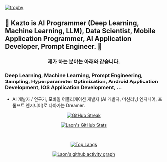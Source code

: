 [![trophy](https://github-profile-trophy.vercel.app/?username=KaztoRay&theme=algolia&column=10)](https://github.com/Luon/)

## 💫 Kazto is AI Programmer (Deep Learning, Machine Learning, LLM), Data Scientist, Mobile Application Programmer, AI Application Developer, Prompt Engineer. 💫 

<div align = "center">
<h3> 제가 하는 분야는 아래와 같습니다. </h3>
</div>

### Deep Learning, Machine Learning, Prompt Engineering, Sampling, Hyperparameter Optimization, Android Application Development, IOS Application Development, ...
 
- AI 개발자 / 연구가, 모바일 어플리케이션 개발자 (AI 개발자, 머신러닝 엔지니어, 프롬프트 엔지니어)로 나아가는 Dreamer.

<div align = "center">

[![GitHub Streak](https://github-readme-streak-stats.herokuapp.com/?user=KaztoRay&theme=holi-theme)](https://git.io/streak-stats)

[![Laon's GitHub Stats](https://github-readme-stats.vercel.app/api?username=KaztoRay&hide=contribs,prs&show_icons=true&theme=ambient_gradient)](https://github.com/anuraghazra/github-readme-stats)

<br>

[![Top Langs](https://github-readme-stats.vercel.app/api/top-langs/?username=KaztoRay&langs_count=10&hide=contribs,prs&show_icons=true&theme=ambient_gradient)](https://github.com/anuraghazra/github-readme-stats)

[![Laon's github activity graph](https://github-readme-activity-graph.vercel.app/graph?username=KaztoRay&theme=react-dark&border=true)](https://github.com/ashutosh00710/github-readme-activity-graph)

</div>
 
 
